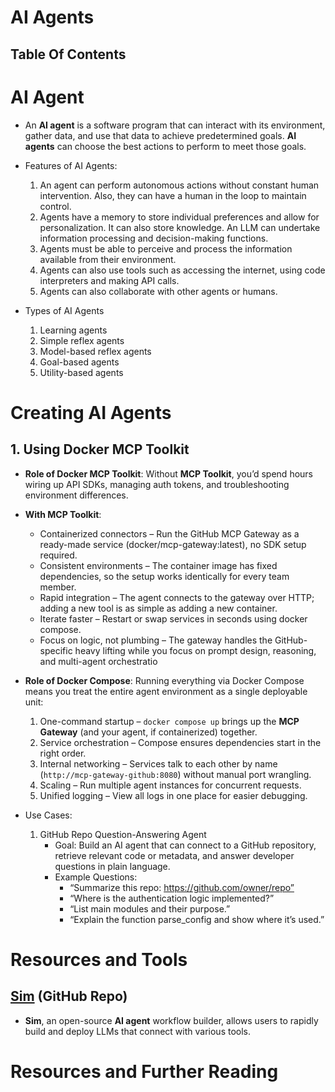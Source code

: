# AI Agents

## Table Of Contents

# AI Agent

- An **AI agent** is a software program that can interact with its environment, gather data, and use that data to achieve predetermined goals. **AI agents** can choose the best actions to perform to meet those goals.
- Features of AI Agents:

  1. An agent can perform autonomous actions without constant human intervention. Also, they can have a human in the loop to maintain control.
  2. Agents have a memory to store individual preferences and allow for personalization. It can also store knowledge. An LLM can undertake information processing and decision-making functions.
  3. Agents must be able to perceive and process the information available from their environment.
  4. Agents can also use tools such as accessing the internet, using code interpreters and making API calls.
  5. Agents can also collaborate with other agents or humans.

- Types of AI Agents
  1. Learning agents
  2. Simple reflex agents
  3. Model-based reflex agents
  4. Goal-based agents
  5. Utility-based agents

# Creating AI Agents

## 1. Using Docker MCP Toolkit

- **Role of Docker MCP Toolkit**: Without **MCP Toolkit**, you’d spend hours wiring up API SDKs, managing auth tokens, and troubleshooting environment differences.
- **With MCP Toolkit**:

  - Containerized connectors – Run the GitHub MCP Gateway as a ready-made service (docker/mcp-gateway:latest), no SDK setup required.
  - Consistent environments – The container image has fixed dependencies, so the setup works identically for every team member.
  - Rapid integration – The agent connects to the gateway over HTTP; adding a new tool is as simple as adding a new container.
  - Iterate faster – Restart or swap services in seconds using docker compose.
  - Focus on logic, not plumbing – The gateway handles the GitHub-specific heavy lifting while you focus on prompt design, reasoning, and multi-agent orchestratio

- **Role of Docker Compose**: Running everything via Docker Compose means you treat the entire agent environment as a single deployable unit:

  1. One-command startup – `docker compose up` brings up the **MCP Gateway** (and your agent, if containerized) together.
  2. Service orchestration – Compose ensures dependencies start in the right order.
  3. Internal networking – Services talk to each other by name (`http://mcp-gateway-github:8080`) without manual port wrangling.
  4. Scaling – Run multiple agent instances for concurrent requests.
  5. Unified logging – View all logs in one place for easier debugging.

- Use Cases:
  1. GitHub Repo Question-Answering Agent
     - Goal: Build an AI agent that can connect to a GitHub repository, retrieve relevant code or metadata, and answer developer questions in plain language.
     - Example Questions:
       - “Summarize this repo: https://github.com/owner/repo”
       - “Where is the authentication logic implemented?”
       - “List main modules and their purpose.”
       - “Explain the function parse_config and show where it’s used.”

# Resources and Tools

## [Sim](https://github.com/simstudioai/sim?tab=readme-ov-file) (GitHub Repo)

- **Sim**, an open-source **AI agent** workflow builder, allows users to rapidly build and deploy LLMs that connect with various tools.

# Resources and Further Reading
